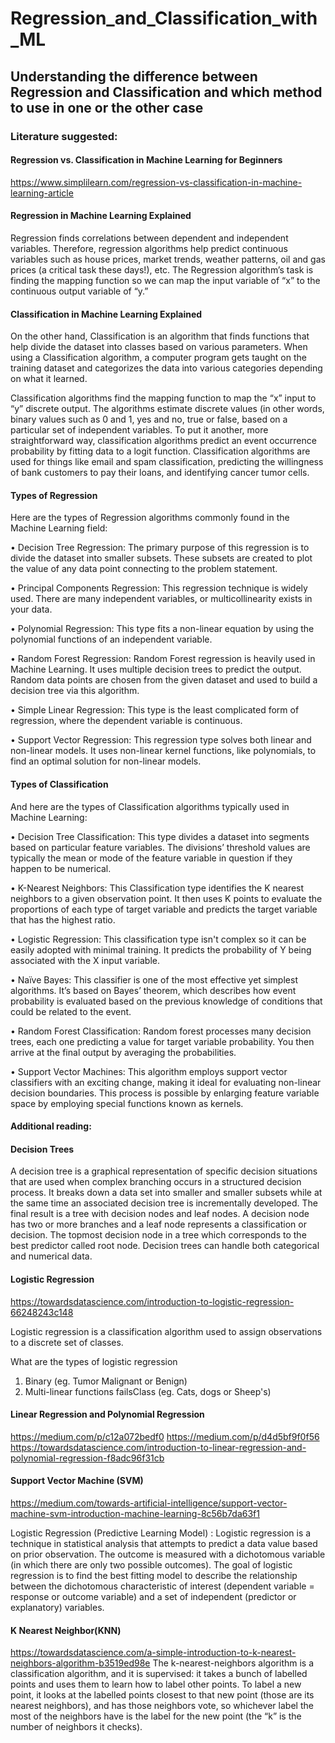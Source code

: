 # Regression_and_Classification_with_ML
## Understanding the difference between Regression and Classification and which method to use in one or the other case

### Literature suggested:
#### Regression vs. Classification in Machine Learning for Beginners
https://www.simplilearn.com/regression-vs-classification-in-machine-learning-article

#### Regression in Machine Learning Explained

Regression finds correlations between dependent and independent variables. Therefore, regression algorithms help predict continuous variables such as house prices, market trends, weather patterns, oil and gas prices (a critical task these days!), etc.
The Regression algorithm’s task is finding the mapping function so we can map the input variable of “x” to the continuous output variable of “y.”

#### Classification in Machine Learning Explained

On the other hand, Classification is an algorithm that finds functions that help divide the dataset into classes based on various parameters. When using a 
Classification algorithm, a computer program gets taught on the training dataset and categorizes the data into various categories depending on what it learned.

Classification algorithms find the mapping function to map the “x” input to “y” discrete output. The algorithms estimate discrete values (in other words, binary values such as 0 and 1, yes and no, true or false, based on a particular set of independent variables. To put it another, more straightforward way, classification algorithms predict an event occurrence probability by fitting data to a logit function.
Classification algorithms are used for things like email and spam classification, predicting the willingness of bank customers to pay their loans, and identifying cancer tumor cells.

#### Types of Regression

Here are the types of Regression algorithms commonly found in the Machine Learning field:

•	Decision Tree Regression: The primary purpose of this regression is to divide the dataset into smaller subsets. These subsets are created to plot the value of any data point connecting to the problem statement.

•	Principal Components Regression: This regression technique is widely used. There are many independent variables, or multicollinearity exists in your data.

•	Polynomial Regression: This type fits a non-linear equation by using the polynomial functions of an independent variable.

•	Random Forest Regression: Random Forest regression is heavily used in Machine Learning. It uses multiple decision trees to predict the output. Random data points are chosen from the given dataset and used to build a decision tree via this algorithm.

•	Simple Linear Regression: This type is the least complicated form of regression, where the dependent variable is continuous.

•	Support Vector Regression: This regression type solves both linear and non-linear models. It uses non-linear kernel functions, like polynomials, to find an optimal solution for non-linear models.

#### Types of Classification

And here are the types of Classification algorithms typically used in Machine Learning:

•	Decision Tree Classification: This type divides a dataset into segments based on particular feature variables. The divisions’ threshold values are typically the mean or mode of the feature variable in question if they happen to be numerical.

•	K-Nearest Neighbors: This Classification type identifies the K nearest neighbors to a given observation point. It then uses K points to evaluate the proportions of each type of target variable and predicts the target variable that has the highest ratio.

•	Logistic Regression: This classification type isn't complex so it can be easily adopted with minimal training. It predicts the probability of Y being associated with the X input variable.

•	Naïve Bayes: This classifier is one of the most effective yet simplest algorithms. It’s based on Bayes’ theorem, which describes how event probability is evaluated based on the previous knowledge of conditions that could be related to the event.

•	Random Forest Classification: Random forest processes many decision trees, each one predicting a value for target variable probability. You then arrive at the final output by averaging the probabilities. 

•	Support Vector Machines: This algorithm employs support vector classifiers with an exciting change, making it ideal for evaluating non-linear decision boundaries. This process is possible by enlarging feature variable space by employing special functions known as kernels.


#### Additional reading:
#### Decision Trees

A decision tree is a graphical representation of specific decision situations that are used when complex branching occurs in a structured decision process. It breaks down a data set into smaller and smaller subsets while at the same time an associated decision tree is incrementally developed. The final result is a tree with decision nodes and leaf nodes. A decision node has two or more branches and a leaf node represents a classification or decision. The topmost decision node in a tree which corresponds to the best predictor called root node. Decision trees can handle both categorical and numerical data.

#### Logistic Regression

https://towardsdatascience.com/introduction-to-logistic-regression-66248243c148

Logistic regression is a classification algorithm used to assign observations to a discrete set of classes.

What are the types of logistic regression
1.	Binary (eg. Tumor Malignant or Benign)
2.	Multi-linear functions failsClass (eg. Cats, dogs or Sheep's)

#### Linear Regression and Polynomial Regression

https://medium.com/p/c12a072bedf0
https://medium.com/p/d4d5bf9f0f56
https://towardsdatascience.com/introduction-to-linear-regression-and-polynomial-regression-f8adc96f31cb

#### Support Vector Machine (SVM)

https://medium.com/towards-artificial-intelligence/support-vector-machine-svm-introduction-machine-learning-8c56b7da63f1

Logistic Regression (Predictive Learning Model) :
Logistic regression is a technique in statistical analysis that attempts to predict a data value based on prior observation. The outcome is measured with a dichotomous variable (in which there are only two possible outcomes). The goal of logistic regression is to find the best fitting model to describe the relationship between the dichotomous characteristic of interest (dependent variable = response or outcome variable) and a set of independent (predictor or explanatory) variables.

#### K Nearest Neighbor(KNN)

https://towardsdatascience.com/a-simple-introduction-to-k-nearest-neighbors-algorithm-b3519ed98e
The k-nearest-neighbors algorithm is a classification algorithm, and it is supervised: it takes a bunch of labelled points and uses them to learn how to label other points. To label a new point, it looks at the labelled points closest to that new point (those are its nearest neighbors), and has those neighbors vote, so whichever label the most of the neighbors have is the label for the new point (the “k” is the number of neighbors it checks).
